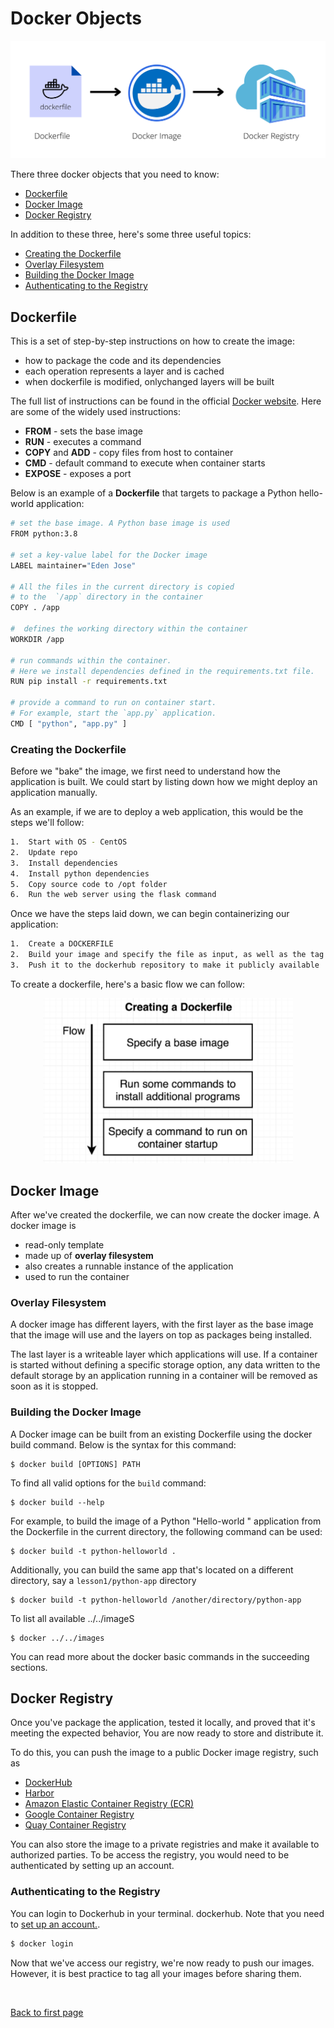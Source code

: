 
# Docker Objects

<p align=center>
<img src="../../Images/docker-objects.png">
</p>

There three docker objects that you need to know:

- [Dockerfile](#dockerfile)
- [Docker Image](#docker-image)
- [Docker Registry](#docker-registry)

In addition to these three, here's some three useful topics:

- [Creating the Dockerfile](#creating-the-dockerfile)
- [Overlay Filesystem](#overlay-filesystem)
- [Building the Docker Image](#building-the-docker-image)
- [Authenticating to the Registry](#authenticating-to-the-registry)


## Dockerfile

This is a set of step-by-step instructions on how to create the image:
- how to package the code and its dependencies
- each operation represents a layer and is cached
- when dockerfile is modified, onlychanged layers will be built

The full list of instructions can be found in the official [Docker website](https://docs.docker.com/engine/reference/builder/). Here are some of the widely used instructions:
- **FROM** - sets the base image
- **RUN** - executes a command
- **COPY** and **ADD** - copy files from host to container
- **CMD** - default command to execute when container starts
- **EXPOSE** - exposes a port

Below is an example of a **Dockerfile** that targets to package a Python hello-world application:
 
```bash
# set the base image. A Python base image is used
FROM python:3.8

# set a key-value label for the Docker image
LABEL maintainer="Eden Jose"

# All the files in the current directory is copied
# to the  `/app` directory in the container
COPY . /app

#  defines the working directory within the container
WORKDIR /app

# run commands within the container. 
# Here we install dependencies defined in the requirements.txt file. 
RUN pip install -r requirements.txt

# provide a command to run on container start. 
# For example, start the `app.py` application.
CMD [ "python", "app.py" ]
```
 
### Creating the Dockerfile 

Before we "bake" the image, we first need to understand how the application is built. We could start by listing down how we might deploy an application manually.

As an example, if we are to deploy a web application, this would be the steps we'll follow:

```bash
1.  Start with OS - CentOS
2.  Update repo
3.  Install dependencies
4.  Install python dependencies
5.  Copy source code to /opt folder
6.  Run the web server using the flask command
```

Once we have the steps laid down, we can begin containerizing our application:

```bash
1.  Create a DOCKERFILE
2.  Build your image and specify the file as input, as well as the tag name
3.  Push it to the dockerhub repository to make it publicly available 
```

To create a dockerfile, here's a basic flow we can follow:

<p align=center>
<img width=400 src="../../Images/dockerfilebasicflow.png">
</p>



## Docker Image

After we've created the dockerfile, we can now create the docker image. A docker image is
- read-only template
- made up of **overlay filesystem**
- also creates a runnable instance of the application
- used to run the container

### Overlay Filesystem

A docker image has different layers, with the first layer as the base image that the image will use and the layers on top as packages being installed. 

The last layer is a writeable layer which applications will use. If a container is started without defining a specific storage option, any data written to the default storage by an application running in a container will be removed as soon as it is stopped.  

### Building the Docker Image

A Docker image can be built from an existing Dockerfile using the docker build command. Below is the syntax for this command:

```docker
$ docker build [OPTIONS] PATH
```

To find all valid options for the <code>build</code> command:

```docker
$ docker build --help
```

For example, to build the image of a Python "Hello-world " application from the Dockerfile in the current directory, the following command can be used:

```docker
$ docker build -t python-helloworld .
```

Additionally, you can build the same app that's located on a different directory, say a <code>lesson1/python-app</code> directory

```docker
$ docker build -t python-helloworld /another/directory/python-app
```

To list all available ../../imageS
```DOCKER
$ docker ../../images
```

You can read more about the docker basic commands in the succeeding sections.

## Docker Registry

Once you've package the application, tested it locally, and proved that it's meeting the expected behavior, You are now ready to store and distribute it.

To do this, you can push the image to a public Docker image registry, such as

- [DockerHub](https://hub.docker.com/)
- [Harbor](https://goharbor.io/)
- [Amazon Elastic Container Registry (ECR)](https://aws.amazon.com/ecr/)
- [Google Container Registry](https://cloud.google.com/container-registry)
- [Quay Container Registry](https://quay.io/)

You can also store the image to a private registries and make it available to authorized parties. To be access the registry, you would need to be authenticated by setting up an account.

### Authenticating to the Registry

You can login to Dockerhub in your terminal.
dockerhub. Note that you need to [set up an account.](https://hub.docker.com/signup).

```bash
$ docker login
```

Now that we've access our registry, we're now ready to push our images. However, it is best practice to tag all your images before sharing them.



<br>

[Back to first page](../../README.md#docker--containers)